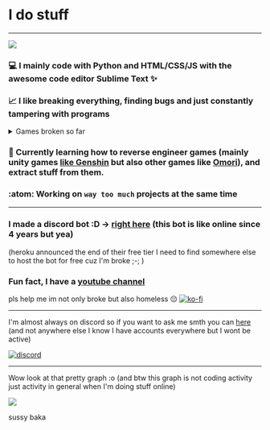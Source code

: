 # I do stuff

---

<img src="https://media.tenor.com/jKTaSAhUjpgAAAAC/yui-x-azusa-yui.gif" />

 ### 💻 I mainly code with Python and HTML/CSS/JS with the awesome code editor Sublime Text ✨
 ### 📈 I like breaking everything, finding bugs and just constantly tampering with programs
 
<details>
    <summary>Games broken so far</summary>
    
     * Genshin Impact - out of map, broke ability cool-down, made paimon transcend out of existence, made wishes on non existing banner
     * Minecraft - tampered with game code, save files, and much more
     * Overwatch - out of map and explored around
     * Overwatch 2 - also out of map a few days after the release
     * Warframe - transformed enemy in canon ball and transcended out of map
     * Slime Rancher - access zones of map before possible
     * Forza Horizon 2 - out of map
     * Forza Motosport 7 - transcended out of map in main menu
     * Tera - out of map
     * Undertale - tampered with game code
     * Goat Simulator - under map
     * Calico - pass though wall
     * Fortnite - out of map
     * Gmod - self explanatory, their physics engine sucks and therefore games like Half Life, Portal and Stanley Parable were also broken
     * Minecraft Dungeons - made illegal moves and crashed game way too many times
     * Yandere Simulator - out of map, made items and npc vanish out of existence

And a few others too 

 </details> 
 
 ### 🤔 Currently learning how to reverse engineer games (mainly unity games [like Genshin](https://github.com/Escartem/GenshinTextures) but also other games like [Omori](https://github.com/Escartem/OmoriSource)), and extract stuff from them.
 ### :atom: Working on `way too much` projects at the same time
 
 ---
 
 ### I made a discord bot :D -> [right here](https://bit.ly/BlueDiscordBot) (this bot is like online since 4 years but yea)
 (heroku announced the end of their free tier I need to find somewhere else to host the bot for free cuz I'm broke ;-; )

 ### Fun fact, I have a [youtube channel](https://www.youtube.com/channel/UCdJy-MFYbTV26qSyfhJ_mXw)

 pls help me im not only broke but also homeless 😔
 [![ko-fi](https://ko-fi.com/img/githubbutton_sm.svg)](https://ko-fi.com/J3J03KEUN)
 
 ---
 
 I'm almost always on discord so if you want to ask me smth you can [here](https://discord.gg/fzRdtVh) (and not anywhere else I know I have accounts everywhere but I wont be active)
 
 [![discord](https://discord.c99.nl/widget/theme-3/365044970027089920.png)](https://discord.gg/fzRdtVh)
 
 ---
 Wow look at that pretty graph :o (and btw this graph is not coding activity just activity in general when I'm doing stuff online)
 
 <a href="https://wakatime.com"><img src="https://wakatime.com/share/@Escartem/9b2acaf9-a006-4b50-ad68-bf9c8640ef95.png" /></a>
 
sussy baka
